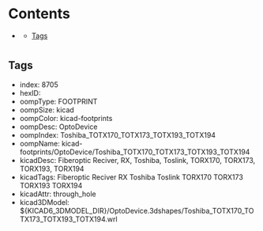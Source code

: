 



Contents
========

* [](#)
	* [Tags](#tags)

# 

## Tags

- index: 8705
- hexID: 
- oompType: FOOTPRINT
- oompSize: kicad
- oompColor: kicad-footprints
- oompDesc: OptoDevice
- oompIndex: Toshiba_TOTX170_TOTX173_TOTX193_TOTX194
- oompName: kicad-footprints/OptoDevice/Toshiba_TOTX170_TOTX173_TOTX193_TOTX194
- kicadDesc: Fiberoptic Reciver, RX, Toshiba, Toslink, TORX170, TORX173, TORX193, TORX194
- kicadTags: Fiberoptic Reciver RX Toshiba Toslink TORX170 TORX173 TORX193 TORX194
- kicadAttr: through_hole
- kicad3DModel: ${KICAD6_3DMODEL_DIR}/OptoDevice.3dshapes/Toshiba_TOTX170_TOTX173_TOTX193_TOTX194.wrl
